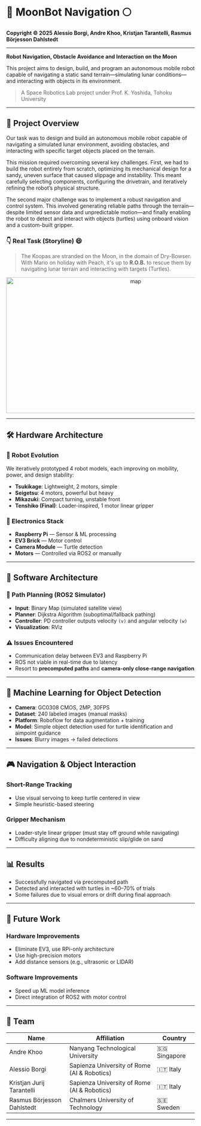 # 🤖 MoonBot Navigation 🌕

**Copyright © 2025 Alessio Borgi, Andre Khoo, Kristjan Tarantelli, Rasmus Börjesson Dahlstedt**

---

**Robot Navigation, Obstacle Avoidance and Interaction on the Moon**

This project aims to design, build, and program an autonomous mobile robot capable of navigating a static sand terrain—simulating lunar conditions—and interacting with objects in its environment. 

> A Space Robotics Lab project under Prof. K. Yoshida, Tohoku University  
---

## 🚀 Project Overview

Our task was to design and build an autonomous mobile robot capable of navigating a simulated lunar environment, avoiding obstacles, and interacting with specific target objects placed on the terrain.

This mission required overcoming several key challenges. First, we had to build the robot entirely from scratch, optimizing its mechanical design for a sandy, uneven surface that caused slippage and instability. This meant carefully selecting components, configuring the drivetrain, and iteratively refining the robot’s physical structure.

The second major challenge was to implement a robust navigation and control system. This involved generating reliable paths through the terrain—despite limited sensor data and unpredictable motion—and finally enabling the robot to detect and interact with objects (turtles) using onboard vision and a custom-built gripper.

### 👇 Real Task (Storyline) 😄
> The Koopas are stranded on the Moon, in the domain of Dry-Bowser. With Mario on holiday with Peach, it's up to **R.O.B.** to rescue them by navigating lunar terrain and interacting with targets (Turtles).

<p align="center">
  <img width="676" height="362" alt="map" src="https://github.com/user-attachments/assets/16d7b243-25c1-47a4-8a33-423a71570960" />
</p>

---

## 🛠️ Hardware Architecture

### 🤖 Robot Evolution
We iteratively prototyped 4 robot models, each improving on mobility, power, and design stability:
- **Tsukikage**: Lightweight, 2 motors, simple
- **Seigetsu**: 4 motors, powerful but heavy
- **Mikazuki**: Compact turning, unstable front
- **Tenshiko (Final)**: Loader-inspired, 1 motor linear gripper

### 🧠 Electronics Stack
- **Raspberry Pi** — Sensor & ML processing
- **EV3 Brick** — Motor control
- **Camera Module** — Turtle detection
- **Motors** — Controlled via ROS2 or manually

---

## 📡 Software Architecture

### 🧭 Path Planning (ROS2 Simulator)
- **Input**: Binary Map (simulated satellite view)
- **Planner**: Dijkstra Algorithm (suboptimal/fallback pathing)
- **Controller**: PD controller outputs velocity `(v)` and angular velocity `(w)`
- **Visualization**: RViz

### ⚠️ Issues Encountered
- Communication delay between EV3 and Raspberry Pi
- ROS not viable in real-time due to latency
- Resort to **precomputed paths** and **camera-only close-range navigation**

---

## 🧠 Machine Learning for Object Detection

- **Camera**: GC0308 CMOS, 2MP, 30FPS
- **Dataset**: 240 labeled images (manual masks)
- **Platform**: Roboflow for data augmentation + training
- **Model**: Simple object detection used for turtle identification and aimpoint guidance
- **Issues**: Blurry images → failed detections

---

## 🎮 Navigation & Object Interaction

### Short-Range Tracking
- Use visual servoing to keep turtle centered in view
- Simple heuristic-based steering

### Gripper Mechanism
- Loader-style linear gripper (must stay off ground while navigating)
- Difficulty aligning due to nondeterministic slip/glide on sand

---

## 📊 Results

- Successfully navigated via precomputed path
- Detected and interacted with turtles in ~60–70% of trials
- Some failures due to visual errors or drift during final approach

---

## 🔭 Future Work

### Hardware Improvements
- Eliminate EV3, use RPi-only architecture
- Use high-precision motors
- Add distance sensors (e.g., ultrasonic or LIDAR)

### Software Improvements
- Speed up ML model inference
- Direct integration of ROS2 with motor control

---

## 👥 Team

| Name                         | Affiliation                                | Country |
|------------------------------|---------------------------------------------|---------|
| Andre Khoo                  | Nanyang Technological University            | 🇸🇬 Singapore |
| Alessio Borgi               | Sapienza University of Rome (AI & Robotics) | 🇮🇹 Italy |
| Kristjan Jurij Tarantelli   | Sapienza University of Rome (AI & Robotics) | 🇮🇹 Italy |
| Rasmus Börjesson Dahlstedt | Chalmers University of Technology           | 🇸🇪 Sweden |

---
